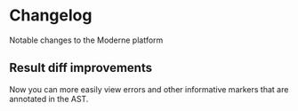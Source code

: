 # Changelog

Notable changes to the Moderne platform

## Result diff improvements

Now you can more easily view errors and other informative markers that are annotated in the AST.